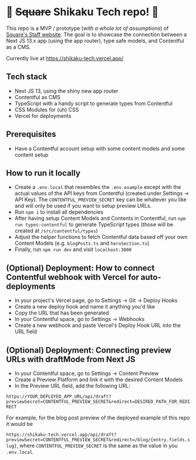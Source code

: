 # :white_square_button: ~~Square~~ Shikaku Tech repo! :white_square_button:

This repo is a MVP / prototype (_with a whole lot of assumptions_) of [Square's Staff website](https://squareup.com/us/en/staff?country_redirection=true). The goal is to showcase the connection between a Next JS 13.x app (using the app router), type safe models, and Contentful as a CMS.

Currently live at https://shikaku-tech.vercel.app/

## Tech stack

- Next JS 13, using the shiny new app router
- Contentful as CMS
- TypeScript with a handy script to generate types from Contentful
- CSS Modules for (uh) CSS
- Vercel for deployments

## Prerequisites

- Have a Contentful account setup with some content models and some content setup

## How to run it locally

- Create a `.env.local` that resembles the `.env.example` except with the actual values of the API keys from Contentful (created under Settings -> API Key). The `CONTENTFUL_PREVIEW_SECRET` key can be whatever you like and will only be used if you want to setup preview URLs.
- Run `npm i` to install all dependencies
- After having setup Content Models and Contents in Contentful, run `npm run types:contentful` to generate TypeScript types (those will be created at `/src/contentful/types`)
- Adjust the helper functions to fetch Contentful data based off your own Content Models (e.g. `blogPosts.ts` and `heroSection.ts`)
- Finally, run `npm run dev` and visit `localhost:3000`

## (Optional) Deployment: How to connect Contentful webhook with Vercel for auto-deployments

- In your project's Vercel page, go to Settings -> Git -> Deploy Hooks
- Create a new deploy hook and name it anything you'd like
- Copy the URL that has been generated
- In your Contentful space, go to Settings -> Webhooks
- Create a new webhook and paste Vercel's Deploy Hook URL into the URL field

## (Optional) Deployment: Connecting preview URLs with draftMode from Next JS

- In your Contentful space, go to Settings -> Content Preview
- Create a Preview Platform and link it with the desired Content Models
- In the Preview URL field, add the following URL:

`https://YOUR_DEPLOYED_APP_URL/api/draft?previewSecret=CONTENTFUL_PREVIEW_SECRET&redirect=DESIRED_PATH_FOR_REDIRECT`

For example, for the blog post preview of the deployed example of this repo it would be

`https://shikaku-tech.vercel.app/api/draft?previewSecret=CONTENTFUL_PREVIEW_SECRET&redirect=/blog/{entry.fields.slug}`, where `CONTENTFUL_PREVIEW_SECRET` is the same as the value in you `.env.local`.
